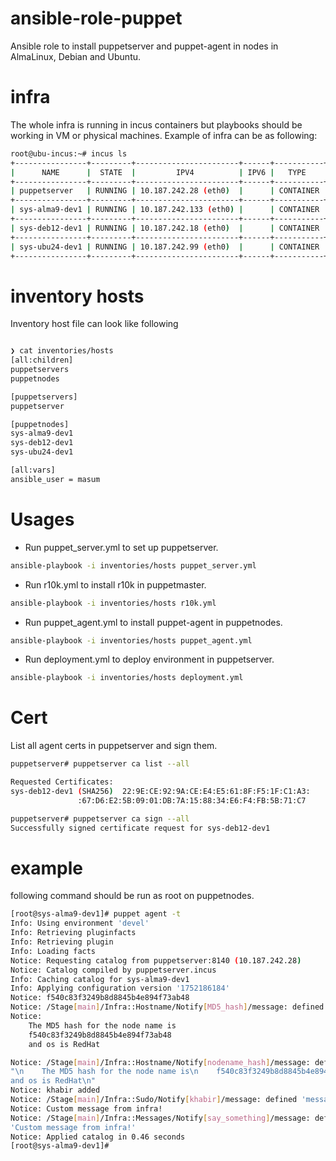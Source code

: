 # ansible-role-puppet
Ansible role to install puppetserver and puppet-agent in nodes in AlmaLinux,
Debian and Ubuntu.

# infra
The whole infra is running in incus containers but playbooks should be working
in VM or physical machines. Example of infra can be as following:

```bash
root@ubu-incus:~# incus ls
+----------------+---------+-----------------------+------+-----------+-----------+
|      NAME      |  STATE  |         IPV4          | IPV6 |   TYPE    | SNAPSHOTS |
+----------------+---------+-----------------------+------+-----------+-----------+
| puppetserver   | RUNNING | 10.187.242.28 (eth0)  |      | CONTAINER | 0         |
+----------------+---------+-----------------------+------+-----------+-----------+
| sys-alma9-dev1 | RUNNING | 10.187.242.133 (eth0) |      | CONTAINER | 0         |
+----------------+---------+-----------------------+------+-----------+-----------+
| sys-deb12-dev1 | RUNNING | 10.187.242.18 (eth0)  |      | CONTAINER | 0         |
+----------------+---------+-----------------------+------+-----------+-----------+
| sys-ubu24-dev1 | RUNNING | 10.187.242.99 (eth0)  |      | CONTAINER | 0         |
+----------------+---------+-----------------------+------+-----------+-----------+
```

# inventory hosts
Inventory host file can look like following

```bash

❯ cat inventories/hosts
[all:children]
puppetservers
puppetnodes

[puppetservers]
puppetserver

[puppetnodes]
sys-alma9-dev1
sys-deb12-dev1
sys-ubu24-dev1

[all:vars]
ansible_user = masum

```
# Usages

- Run puppet_server.yml to set up puppetserver.
```bash
ansible-playbook -i inventories/hosts puppet_server.yml
```

- Run r10k.yml to install r10k in puppetmaster.
```bash
ansible-playbook -i inventories/hosts r10k.yml
```

- Run puppet_agent.yml to install puppet-agent in puppetnodes.
```bash
ansible-playbook -i inventories/hosts puppet_agent.yml
```

- Run deployment.yml to deploy environment in puppetserver.
```bash
ansible-playbook -i inventories/hosts deployment.yml
```

# Cert
List all agent certs in puppetserver and sign them.

```bash
puppetserver# puppetserver ca list --all

Requested Certificates:
sys-deb12-dev1 (SHA256)  22:9E:CE:92:9A:CE:E4:E5:61:8F:F5:1F:C1:A3:
               :67:D6:E2:5B:09:01:DB:7A:15:88:34:E6:F4:FB:5B:71:C7

puppetserver# puppetserver ca sign --all
Successfully signed certificate request for sys-deb12-dev1

```

# example
following command should be run as root on puppetnodes.

```bash
[root@sys-alma9-dev1]# puppet agent -t
Info: Using environment 'devel'
Info: Retrieving pluginfacts
Info: Retrieving plugin
Info: Loading facts
Notice: Requesting catalog from puppetserver:8140 (10.187.242.28)
Notice: Catalog compiled by puppetserver.incus
Info: Caching catalog for sys-alma9-dev1
Info: Applying configuration version '1752186184'
Notice: f540c83f3249b8d8845b4e894f73ab48
Notice: /Stage[main]/Infra::Hostname/Notify[MD5_hash]/message: defined 'message' as 'f540c83f3249b8d8845b4e894f73ab48'
Notice:
    The MD5 hash for the node name is
    f540c83f3249b8d8845b4e894f73ab48
    and os is RedHat

Notice: /Stage[main]/Infra::Hostname/Notify[nodename_hash]/message: defined 'message' as
"\n    The MD5 hash for the node name is\n    f540c83f3249b8d8845b4e894f73ab48\n
and os is RedHat\n"
Notice: khabir added
Notice: /Stage[main]/Infra::Sudo/Notify[khabir]/message: defined 'message' as 'khabir added'
Notice: Custom message from infra!
Notice: /Stage[main]/Infra::Messages/Notify[say_something]/message: defined 'message' as
'Custom message from infra!'
Notice: Applied catalog in 0.46 seconds
[root@sys-alma9-dev1]#

```

